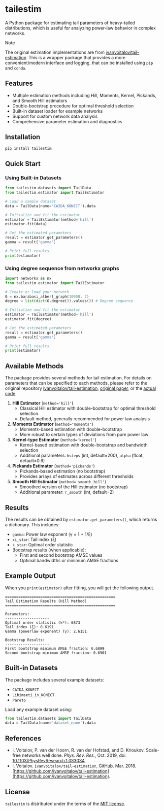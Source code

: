 # tailestim

A Python package for estimating tail parameters of heavy-tailed distributions, which is useful for analyzing power-law behavior in complex networks.

> [!NOTE]
> The original estimation implementations are from [ivanvoitalov/tail-estimation](https://github.com/ivanvoitalov/tail-estimation). This is a wrapper package that provides a more convenient/modern interface and logging, that can be installed using `pip` and `conda`.

## Features
- Multiple estimation methods including Hill, Moments, Kernel, Pickands, and Smooth Hill estimators
- Double-bootstrap procedure for optimal threshold selection
- Built-in dataset loader for example networks
- Support for custom network data analysis
- Comprehensive parameter estimation and diagnostics

## Installation
```bash
pip install tailestim
```

## Quick Start

### Using Built-in Datasets
```python
from tailestim.datasets import TailData
from tailestim.estimator import TailEstimator

# Load a sample dataset
data = TailData(name='CAIDA_KONECT').data

# Initialize and fit the estimator
estimator = TailEstimator(method='hill')
estimator.fit(data)

# Get the estimated parameters
result = estimator.get_parameters()
gamma = result['gamma']

# Print full results
print(estimator)
```

### Using degree sequence from networkx graphs
```python
import networkx as nx
from tailestim.estimator import TailEstimator

# Create or load your network
G = nx.barabasi_albert_graph(10000, 2)
degree = list(dict(G.degree()).values()) # Degree sequence

# Initialize and fit the estimator
estimator = TailEstimator(method='hill')
estimator.fit(degree)

# Get the estimated parameters
result = estimator.get_parameters()
gamma = result['gamma']

# Print full results
print(estimator)
```

## Available Methods
The package provides several methods for tail estimation. For details on parameters that can be specified to each methods, please refer to the original repository [ivanvoitalov/tail-estimation](https://github.com/ivanvoitalov/tail-estimation), [original paper](https://doi.org/10.1103/PhysRevResearch.1.033034), or the [actual code](https://github.com/mu373/tailestim/blob/main/src/tailestim/tail_methods.py).

1. **Hill Estimator** (`method='hill'`)
   - Classical Hill estimator with double-bootstrap for optimal threshold selection
   - Default method, generally recommended for power law analysis
2. **Moments Estimator** (`method='moments'`)
   - Moments-based estimation with double-bootstrap
   - More robust to certain types of deviations from pure power law
3. **Kernel-type Estimator** (`method='kernel'`)
   - Kernel-based estimation with double-bootstrap and bandwidth selection
   - Additional parameters: `hsteps` (int, default=200), `alpha` (float, default=0.6)
4. **Pickands Estimator** (`method='pickands'`)
   - Pickands-based estimation (no bootstrap)
   - Provides arrays of estimates across different thresholds
5. **Smooth Hill Estimator** (`method='smooth_hill'`)
   - Smoothed version of the Hill estimator (no bootstrap)
   - Additional parameter: `r_smooth` (int, default=2)

## Results
The results can be obtained by `estimator.get_parameters()`, which returns a dictionary. This includes:
- `gamma`: Power law exponent (γ = 1 + 1/ξ)
- `xi_star`: Tail index (ξ)
- `k_star`: Optimal order statistic
- Bootstrap results (when applicable):
  - First and second bootstrap AMSE values
  - Optimal bandwidths or minimum AMSE fractions

## Example Output
When you `print(estimator)` after fitting, you will get the following output.
```
==================================================
Tail Estimation Results (Hill Method)
==================================================

Parameters:
--------------------
Optimal order statistic (k*): 6873
Tail index (ξ): 0.6191
Gamma (powerlaw exponent) (γ): 2.6151

Bootstrap Results:
--------------------
First bootstrap minimum AMSE fraction: 0.6899
Second bootstrap minimum AMSE fraction: 0.6901
```

## Built-in Datasets

The package includes several example datasets:
- `CAIDA_KONECT`
- `Libimseti_in_KONECT`
- `Pareto`

Load any example dataset using:
```python
from tailestim.datasets import TailData
data = TailData(name='dataset_name').data
```

## References
- I. Voitalov, P. van der Hoorn, R. van der Hofstad, and D. Krioukov. Scale-free networks well done. *Phys. Rev. Res.*, Oct. 2019, doi: [10.1103/PhysRevResearch.1.033034](https://doi.org/10.1103/PhysRevResearch.1.033034).
- I. Voitalov. `ivanvoitalov/tail-estimation`, GitHub. Mar. 2018. [https://github.com/ivanvoitalov/tail-estimation](https://github.com/ivanvoitalov/tail-estimation).


## License
`tailestim` is distributed under the terms of the [MIT license](https://github.com/mu373/tailestim/blob/main/LICENSE.txt).
